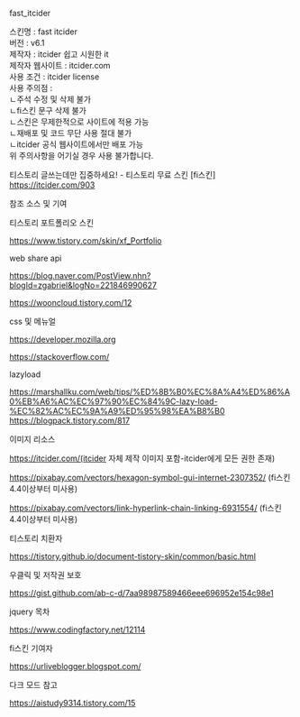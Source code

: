 fast_itcider

스킨명 : fast itcider<br>
버전 : v6.1<br>
제작자 : itcider 쉽고 시원한 it<br>
제작자 웹사이트 : itcider.com<br>
사용 조건 : itcider license<br>
사용 주의점 :<br>
ㄴ주석 수정 및 삭제 불가<br>
ㄴfi스킨 문구 삭제 불가<br>
ㄴ스킨은 무제한적으로 사이트에 적용 가능<br>
ㄴ재배포 및 코드 무단 사용 절대 불가<br>
ㄴitcider 공식 웹사이트에서만 배포 가능<br>
위 주의사항을 어기실 경우 사용 불가합니다.<br>

티스토리 글쓰는데만 집중하세요! - 티스토리 무료 스킨 [fi스킨] https://itcider.com/903<br>


참조 소스 및 기여<br>


티스토리 포트폴리오 스킨<br>

https://www.tistory.com/skin/xf_Portfolio<br>

web share api<br>

https://blog.naver.com/PostView.nhn?blogId=zgabriel&logNo=221846990627<br>

https://wooncloud.tistory.com/12<br>

css 및 메뉴얼<br>

https://developer.mozilla.org<br>

https://stackoverflow.com/<br>

lazyload<br>

https://marshallku.com/web/tips/%ED%8B%B0%EC%8A%A4%ED%86%A0%EB%A6%AC%EC%97%90%EC%84%9C-lazy-load-%EC%82%AC%EC%9A%A9%ED%95%98%EA%B8%B0
<br>
https://blogpack.tistory.com/817<br>

이미지 리소스<br>

https://itcider.com/(itcider 자체 제작 이미지 포함-itcider에게 모든 권한 존재)<br>

https://pixabay.com/vectors/hexagon-symbol-gui-internet-2307352/ (fi스킨 4.4이상부터 미사용)<br>

https://pixabay.com/vectors/link-hyperlink-chain-linking-6931554/ (fi스킨 4.4이상부터 미사용)<br>

티스토리 치환자<br>

https://tistory.github.io/document-tistory-skin/common/basic.html<br>

우클릭 및 저작권 보호<br>

https://gist.github.com/ab-c-d/7aa98987589466eee696952e154c98e1<br>

jquery 목차<br>

https://www.codingfactory.net/12114<br>

fi스킨 기여자<br>

https://urliveblogger.blogspot.com/<br>

다크 모드 참고<br>

https://aistudy9314.tistory.com/15<br>
